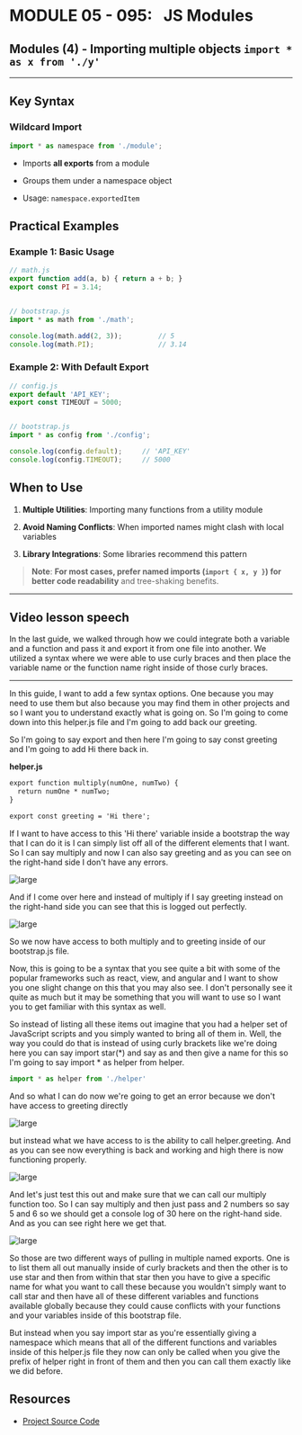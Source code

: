 # MODULE 05 - 095:   JS Modules

## Modules (4) - Importing multiple objects `import * as x from './y'`

---

## Key Syntax

### Wildcard Import

```js
import * as namespace from './module';
```

- Imports **all exports** from a module

- Groups them under a namespace object

- Usage: `namespace.exportedItem`

## Practical Examples

### Example 1: Basic Usage

```js
// math.js
export function add(a, b) { return a + b; }
export const PI = 3.14;


// bootstrap.js
import * as math from './math';

console.log(math.add(2, 3));         // 5
console.log(math.PI);                // 3.14
```

### Example 2: With Default Export

```js
// config.js
export default 'API_KEY';
export const TIMEOUT = 5000;


// bootstrap.js
import * as config from './config';

console.log(config.default);     // 'API_KEY'
console.log(config.TIMEOUT);     // 5000
```

## When to Use

1. **Multiple Utilities**: Importing many functions from a utility module

2. **Avoid Naming Conflicts**: When imported names might clash with local variables

3. **Library Integrations**: Some libraries recommend this pattern

> **Note**: **For most cases, prefer named imports (`import { x, y }`) for better code readability** and tree-shaking benefits.

---

## Video lesson speech

In the last guide, we walked through how we could integrate both a 
variable and a function and pass it and export it from one file into 
another. We utilized a syntax where we were able to use curly braces and
 then place the variable name or the function name right inside of those
 curly braces.

****

In this guide, I want to add a few syntax options. One because you may need to use them but also because you may find them in other projects and so I want you to understand exactly what is going on. So I'm going to come down into this helper.js file and I'm going to add back our greeting. 

So I'm going to say export and then here I'm going to say const greeting and I'm going to add Hi there back in. 

**helper.js**

```html
export function multiply(numOne, numTwo) {
  return numOne * numTwo;
}

export const greeting = 'Hi there';
```

If I want to have access to this 'Hi there' variable inside a bootstrap the way that I can do it is I can simply list off all of the different elements that I want. So I can say multiply and now I can also say greeting and as you can see on the right-hand side I don't have any errors. 

![large](./05-095_IMG1.png)

And if I come over here and instead of multiply if I say greeting instead on the right-hand side you can see that this is logged out perfectly. 

![large](./05-095_IMG2.png)

So we now have access to both multiply and to greeting inside of our bootstrap.js file. 

Now, this is going to be a syntax that you see quite a bit with some of the popular frameworks such as react, view, and angular and I want to show you one slight change on this that you may also see. I don't personally see it quite as much but it may be something that you will want to use so I want you to get familiar with this syntax as well. 

So instead of listing all these items out imagine that you had a helper set of JavaScript scripts and you simply wanted to bring all of them in. Well, the way you could do that is instead of using curly brackets like we're doing here you can say import star(*) and say as and then give a name for this so I'm going to say import * as helper from helper. 

```js
import * as helper from './helper'
```

And so what I can do now we're going to get an error because we don't have access to greeting directly 

![large](./05-095_IMG3.png)

but instead what we have access to is the ability to call helper.greeting. And as you can see now everything is back and working and high there is now functioning properly. 

![large](./05-095_IMG4.png)

And let's just test this out and make sure that we can call our multiply function too. So I can say multiply and then just pass and 2 numbers so say 5 and 6 so we should get a console log of 30 here on the right-hand side. And as you can see right here we get that. 

![large](./05-095_IMG5.png)

So those are two different ways of pulling in multiple named exports. One is to list them all out manually inside of curly brackets and then the other is to use star and then from within that star then you have to give a specific name for what you want to call these because you wouldn't simply want to call star and then have all of these different variables and functions available globally because they could cause conflicts with your functions and your variables inside of this bootstrap file. 

But instead when you say import star as you're essentially giving a namespace which means that all of the different functions and variables inside of this helper.js file they now can only be called when you give the prefix of helper right in front of them and then you can call them exactly like we did before.

## Resources

- [Project Source Code](https://github.com/jordanhudgens/modern-javascript-module-section/tree/0e16d2439c90cb8ede9b2908088b6e2e52856ec6)

